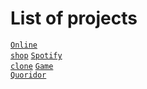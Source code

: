 # List of projects
<code>[Online shop](https://github.com/paulsumskoy/online-shop)</code>
<code>[Spotify clone](https://github.com/paulsumskoy/musict-platform)</code>
<code>[Game Quoridor](https://github.com/paulsumskoy/quoridor)</code>


